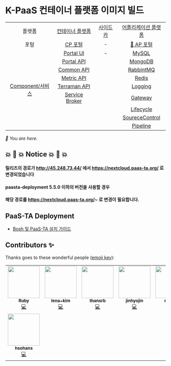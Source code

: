 # K-PaaS 컨테이너 플랫폼 이미지 빌드

<table>
  <tr>
    <td colspan=2 align=center>플랫폼</td>
    <td colspan=2 align=center><a href="https://github.com/K-PaaS/cp-deployment">컨테이너 플랫폼</a></td>
    <td colspan=2 align=center><a href="https://github.com/K-PaaS/sidecar-deployment">사이드카</a></td>
    <td colspan=2 align=center><a href="https://github.com/K-PaaS/ap-deployment">어플리케이션 플랫폼</a></td>
  </tr>
  <tr>
    <td colspan=2 align=center>포털</td>
    <td colspan=2 align=center><a href="https://github.com/K-PaaS/portal-deployment">CP 포털</a></td>
    <td colspan=2 align=center>-</td>
    <td colspan=2 align=center><a href="https://github.com/K-PaaS/cp-portal-release">🚩 AP 포털</a></td>
  </tr>
  <tr align=center>
    <td colspan=2 rowspan=9><a href="https://github.com/K-PaaS/service-deployment">Component/서비스</a></td>
    <td colspan=2><a href="https://github.com/K-PaaS/ap-cubrid-release">Portal UI</a></td>
    <td colspan=2>-</td>
    <td colspan=2><a href="https://github.com/K-PaaS/ap-glusterfs-release">MySQL</a></td>
  </tr>
  <tr align=center>
    <td colspan=2><a href="https://github.com/K-PaaS/ap-cubrid-release">Portal API</a></td>
    <td colspan=2>  </td>
    <td colspan=2><a href="https://github.com/K-PaaS/ap-glusterfs-release">MongoDB</a></td>
  </tr>
  <tr align=center>
    <td colspan=2><a href="https://github.com/K-PaaS/ap-cubrid-release">Common API</a></td>
    <td colspan=2>  </td>
    <td colspan=2><a href="https://github.com/K-PaaS/ap-glusterfs-release">RabbintMQ</a></td>
  </tr>
  <tr align=center>
    <td colspan=2><a href="https://github.com/K-PaaS/ap-cubrid-release">Metric API</a></td>
    <td colspan=2>  </td>
    <td colspan=2><a href="https://github.com/K-PaaS/ap-glusterfs-release">Redis</a></td>
  </tr>
  <tr align=center>
    <td colspan=2><a href="https://github.com/K-PaaS/ap-cubrid-release">Terraman API</a></td>
    <td colspan=2>  </td>
    <td colspan=2><a href="https://github.com/K-PaaS/ap-glusterfs-release">Logging</a></td>
  </tr>
  <tr align=center>
    <td colspan=2><a href="https://github.com/K-PaaS/ap-cubrid-release">Service Broker</a></td>
    <td colspan=2>  </td>
    <td colspan=2><a href="https://github.com/K-PaaS/ap-glusterfs-release">Gateway</a></td>
  </tr>
  <tr align=center>
    <td colspan=2>  </td>
    <td colspan=2>  </td>
    <td colspan=2><a href="https://github.com/K-PaaS/ap-glusterfs-release">Lifecycle</a></td>
  </tr>
  <tr align=center>
    <td colspan=2>  </td>
    <td colspan=2>  </td>
    <td colspan=2><a href="https://github.com/K-PaaS/ap-glusterfs-release">SoureceControl</a></td>
  </tr>
  <tr align=center>
    <td colspan=2>  </td>
    <td colspan=2>  </td>
    <td colspan=2><a href="https://github.com/K-PaaS/ap-glusterfs-release">Pipeline</a></td>
  </tr>
</table>
<i>🚩 You are here.</i>


## 💥 🚨 💥 Notice 💥 🚨 💥
#### 릴리즈의 경로가 http://45.248.73.44/ 에서 https://nextcloud.paas-ta.org/ 로 변경되었습니다  
#### paasta-deployment 5.5.0 이하의 버전을 사용할 경우 <br>
#### 해당 경로를 https://nextcloud.paas-ta.org/~ 로 변경이 필요합니다.

## PaaS-TA Deployment

- [Bosh 및 PaaS-TA 설치 가이드](https://github.com/PaaS-TA/Guide/tree/v5.5.2)




## Contributors ✨

Thanks goes to these wonderful people ([emoji key](https://allcontributors.org/docs/en/emoji-key)):
<!-- ALL-CONTRIBUTORS-LIST:START - Do not remove or modify this section -->
<!-- prettier-ignore-start -->
<!-- markdownlint-disable -->
<table>
  <tr>
    <td align="center"><a href="https://github.com/okpc579"><img src="https://avatars.githubusercontent.com/u/55691511?v=4?s=100" width="100px;" alt=""/><br /><sub><b>Ruby</b></sub></a><br /><a href="https://github.com/PaaS-TA/paasta-deployment/commits?author=okpc579" title="Code">💻</a></td>
    <td align="center"><a href="https://github.com/lena-kim"><img src="https://avatars.githubusercontent.com/u/27713031?v=4?s=100" width="100px;" alt=""/><br /><sub><b>lena-kim</b></sub></a><br /><a href="https://github.com/PaaS-TA/paasta-deployment/commits?author=lena-kim" title="Code">💻</a></td>
    <td align="center"><a href="https://github.com/thansrb"><img src="https://avatars.githubusercontent.com/u/31251109?v=4?s=100" width="100px;" alt=""/><br /><sub><b>thansrb</b></sub></a><br /><a href="https://github.com/PaaS-TA/paasta-deployment/commits?author=thansrb" title="Code">💻</a></td>
    <td align="center"><a href="https://github.com/jinhyojin"><img src="https://avatars.githubusercontent.com/u/76993633?v=4?s=100" width="100px;" alt=""/><br /><sub><b>jinhyojin</b></sub></a><br /><a href="https://github.com/PaaS-TA/paasta-deployment/commits?author=jinhyojin" title="Code">💻</a></td>
    <td align="center"><a href="https://github.com/moonii"><img src="https://avatars.githubusercontent.com/u/12425077?v=4?s=100" width="100px;" alt=""/><br /><sub><b>moonii</b></sub></a><br /><a href="https://github.com/PaaS-TA/paasta-deployment/commits?author=moonii" title="Code">💻</a></td>
    <td align="center"><a href="https://github.com/RomulusKim"><img src="https://avatars.githubusercontent.com/u/73581918?v=4?s=100" width="100px;" alt=""/><br /><sub><b>RomulusKim</b></sub></a><br /><a href="https://github.com/PaaS-TA/paasta-deployment/commits?author=RomulusKim" title="Code">💻</a></td>
  </tr>
  <tr>
    <td align="center"><a href="https://github.com/hsohans"><img src="https://avatars.githubusercontent.com/u/51317201?v=4?s=100" width="100px;" alt=""/><br /><sub><b>hsohans</b></sub></a><br /><a href="https://github.com/PaaS-TA/paasta-deployment/commits?author=hsohans" title="Code">💻</a></td>
  </tr>
</table>

<!-- markdownlint-restore -->
<!-- prettier-ignore-end -->

<!-- ALL-CONTRIBUTORS-LIST:END -->

<!-- ALL-CONTRIBUTORS-LIST:START - Do not remove or modify this section -->
<!-- prettier-ignore-start -->
<!-- markdownlint-disable -->

<!-- markdownlint-restore -->
<!-- prettier-ignore-end -->

<!-- ALL-CONTRIBUTORS-LIST:END -->






